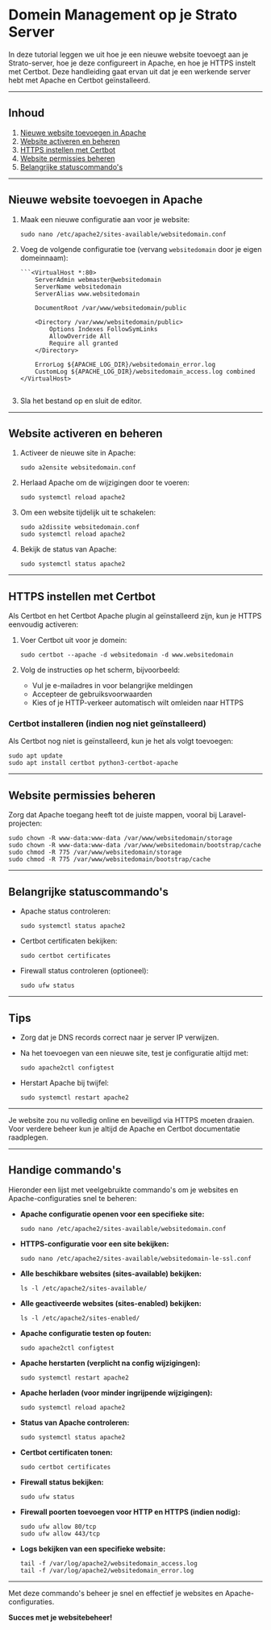 # Domein Management op je Strato Server

In deze tutorial leggen we uit hoe je een nieuwe website toevoegt aan je Strato-server, hoe je deze configureert in Apache, en hoe je HTTPS instelt met Certbot. Deze handleiding gaat ervan uit dat je een werkende server hebt met Apache en Certbot geïnstalleerd.

---

## Inhoud

1. [Nieuwe website toevoegen in Apache](#nieuwe-website-toevoegen-in-apache)  
2. [Website activeren en beheren](#website-activeren-en-beheren)  
3. [HTTPS instellen met Certbot](#https-instellen-met-certbot)  
4. [Website permissies beheren](#website-permissies-beheren)  
5. [Belangrijke statuscommando's](#belangrijke-statuscommando-s)

---

## Nieuwe website toevoegen in Apache

1. Maak een nieuwe configuratie aan voor je website:

   ```
   sudo nano /etc/apache2/sites-available/websitedomain.conf
   ```

2. Voeg de volgende configuratie toe (vervang `websitedomain` door je eigen domeinnaam):

       ```<VirtualHost *:80>
           ServerAdmin webmaster@websitedomain
           ServerName websitedomain
           ServerAlias www.websitedomain

           DocumentRoot /var/www/websitedomain/public

           <Directory /var/www/websitedomain/public>
               Options Indexes FollowSymLinks
               AllowOverride All
               Require all granted
           </Directory>

           ErrorLog ${APACHE_LOG_DIR}/websitedomain_error.log
           CustomLog ${APACHE_LOG_DIR}/websitedomain_access.log combined
       </VirtualHost>
   ```

4. Sla het bestand op en sluit de editor.

---

## Website activeren en beheren

1. Activeer de nieuwe site in Apache:

   ```
   sudo a2ensite websitedomain.conf

2. Herlaad Apache om de wijzigingen door te voeren:

   ```
   sudo systemctl reload apache2

3. Om een website tijdelijk uit te schakelen:

   ```
   sudo a2dissite websitedomain.conf  
   sudo systemctl reload apache2

4. Bekijk de status van Apache:

   ```
   sudo systemctl status apache2

---

## HTTPS instellen met Certbot

Als Certbot en het Certbot Apache plugin al geïnstalleerd zijn, kun je HTTPS eenvoudig activeren:

1. Voer Certbot uit voor je domein:

   ```
   sudo certbot --apache -d websitedomain -d www.websitedomain

2. Volg de instructies op het scherm, bijvoorbeeld:  
   - Vul je e-mailadres in voor belangrijke meldingen  
   - Accepteer de gebruiksvoorwaarden  
   - Kies of je HTTP-verkeer automatisch wilt omleiden naar HTTPS

### Certbot installeren (indien nog niet geïnstalleerd)

Als Certbot nog niet is geïnstalleerd, kun je het als volgt toevoegen:

   ```
   sudo apt update  
   sudo apt install certbot python3-certbot-apache
   ```

---

## Website permissies beheren

Zorg dat Apache toegang heeft tot de juiste mappen, vooral bij Laravel-projecten:

   ```
   sudo chown -R www-data:www-data /var/www/websitedomain/storage  
   sudo chown -R www-data:www-data /var/www/websitedomain/bootstrap/cache  
   sudo chmod -R 775 /var/www/websitedomain/storage  
   sudo chmod -R 775 /var/www/websitedomain/bootstrap/cache
   ```

---

## Belangrijke statuscommando's

- Apache status controleren:

   ```
   sudo systemctl status apache2

- Certbot certificaten bekijken:

   ```
   sudo certbot certificates

- Firewall status controleren (optioneel):

   ```
   sudo ufw status

---

## Tips

- Zorg dat je DNS records correct naar je server IP verwijzen.  
- Na het toevoegen van een nieuwe site, test je configuratie altijd met:

   ```
   sudo apache2ctl configtest

- Herstart Apache bij twijfel:

   ```
   sudo systemctl restart apache2

---

Je website zou nu volledig online en beveiligd via HTTPS moeten draaien. Voor verdere beheer kun je altijd de Apache en Certbot documentatie raadplegen.

---

## Handige commando's

Hieronder een lijst met veelgebruikte commando's om je websites en Apache-configuraties snel te beheren:

- **Apache configuratie openen voor een specifieke site:**  
  ```
  sudo nano /etc/apache2/sites-available/websitedomain.conf

- **HTTPS-configuratie voor een site bekijken:**  
  ```
  sudo nano /etc/apache2/sites-available/websitedomain-le-ssl.conf

- **Alle beschikbare websites (sites-available) bekijken:**  
  ```
  ls -l /etc/apache2/sites-available/

- **Alle geactiveerde websites (sites-enabled) bekijken:**  
  ```
  ls -l /etc/apache2/sites-enabled/

- **Apache configuratie testen op fouten:**  
  ```
  sudo apache2ctl configtest

- **Apache herstarten (verplicht na config wijzigingen):**  
  ```
  sudo systemctl restart apache2

- **Apache herladen (voor minder ingrijpende wijzigingen):**  
  ```
  sudo systemctl reload apache2

- **Status van Apache controleren:**  
  ```
  sudo systemctl status apache2

- **Certbot certificaten tonen:**  
  ```
  sudo certbot certificates

- **Firewall status bekijken:**  
  ```
  sudo ufw status

- **Firewall poorten toevoegen voor HTTP en HTTPS (indien nodig):**  
  ```
  sudo ufw allow 80/tcp  
  sudo ufw allow 443/tcp

- **Logs bekijken van een specifieke website:**  
  ```
  tail -f /var/log/apache2/websitedomain_access.log  
  tail -f /var/log/apache2/websitedomain_error.log

---

Met deze commando's beheer je snel en effectief je websites en Apache-configuraties.


**Succes met je websitebeheer!**
